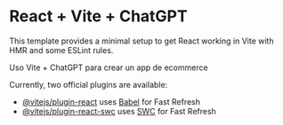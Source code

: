# React + Vite + ChatGPT

This template provides a minimal setup to get React working in Vite with HMR and some ESLint rules.

Uso Vite + ChatGPT para crear un app de ecommerce

Currently, two official plugins are available:

- [@vitejs/plugin-react](https://github.com/vitejs/vite-plugin-react/blob/main/packages/plugin-react/README.md) uses [Babel](https://babeljs.io/) for Fast Refresh
- [@vitejs/plugin-react-swc](https://github.com/vitejs/vite-plugin-react-swc) uses [SWC](https://swc.rs/) for Fast Refresh
